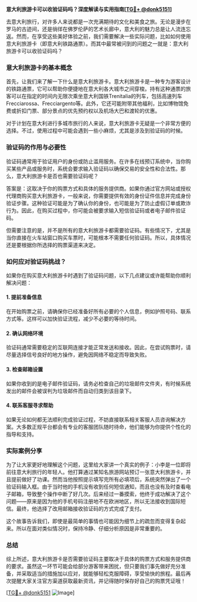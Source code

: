 **意大利旅游卡可以收验证码吗？深度解读与实用指南[[TG💪+ @donk5151](https://t.me/s/donk5151)]**

去意大利旅行，对许多人来说都是一次充满期待的文化和美食之旅。无论是漫步在罗马的古迹间，还是徜徉在佛罗伦萨的艺术长廊中，意大利的魅力总是让人流连忘返。然而，在享受这些美好体验之前，我们需要解决一些实际问题，比如如何使用意大利旅游卡（即意大利铁路通票）。而其中最常被问到的问题之一就是：意大利旅游卡可以收验证码吗？

### 意大利旅游卡的基本概念

首先，让我们来了解一下什么是意大利旅游卡。意大利旅游卡是一种专为游客设计的铁路通票，它可以帮助你便捷地在意大利各大城市之间穿梭。持有这种通票的旅客可以在指定的时间内无限次乘坐意大利国铁Trenitalia的列车，包括高速列车Frecciarossa、Frecciargento等。此外，它还可能附带其他福利，比如博物馆免费或折扣门票、部分景点的优先预约权以及机场大巴和渡轮的优惠。

对于计划在意大利进行多城市旅行的人来说，意大利旅游卡无疑是一个非常方便的选择。不过，使用过程中可能会遇到一些小麻烦，尤其是涉及到验证码的时候。

### 验证码的作用与必要性

验证码通常用于验证用户的身份或防止滥用服务。在许多在线预订系统中，当你购买某些产品或服务时，系统会要求输入验证码以确保交易的安全性和合法性。那么，意大利旅游卡是否也需要验证码呢？

答案是：这取决于你的购票方式和具体的服务提供商。如果你通过官方网站或授权代理商购买意大利旅游卡，一般来说，你需要提供有效的身份证件信息并完成身份验证步骤。这种验证可能是为了确认你的身份，也可能是为了防止虚假订单或欺诈行为。因此，在购买过程中，你可能会被要求输入短信验证码或者电子邮件验证码。

但需要注意的是，并不是所有的意大利旅游卡都需要验证码。有些情况下，尤其是当你直接在火车站窗口购买车票时，可能根本不需要任何验证码。所以，具体情况还是要根据你所选择的购票渠道来决定。

### 如何应对验证码挑战？

如果你在购买意大利旅游卡时遇到了验证码问题，以下几点建议或许能帮助你顺利解决问题：

#### 1. 提前准备信息
在开始购票之前，请确保你已经准备好所有必要的个人信息，例如护照号码、联系方式等。这样可以加快验证流程，减少不必要的等待时间。

#### 2. 确认网络环境
验证码通常需要稳定的互联网连接才能正常发送和接收。因此，在尝试购票时，请尽量选择信号良好的地方操作，避免因网络不稳定而导致失败。

#### 3. 检查邮箱设置
如果你收到的是电子邮件验证码，请务必检查自己的垃圾邮件文件夹，有时候系统发出的邮件会被误判为垃圾邮件而自动归类到该目录下。

#### 4. 联系客服寻求帮助
如果无论如何都无法顺利完成验证过程，不妨直接联系相关客服人员咨询解决方案。大多数正规平台都会有专业的客服团队随时待命，他们能够为你提供个性化的指导和支持。

### 实际案例分享

为了让大家更好地理解这个问题，这里给大家讲一个真实的例子：小李是一位即将前往意大利旅行的年轻人。他打算通过某知名旅游网站预订一张意大利旅游卡，并且提前做好了功课。然而当他按照提示填写完所有必填项后，系统突然弹出了一个验证码输入框。由于当时他的手机没有收到任何短信通知，而且也没有及时查看电子邮箱，导致整个操作中断了好几次。后来经过一番摸索，他终于成功解决了这个问题——原来是因为他的手机号码注册地不在欧洲地区，所以无法接收到国际短信。最终，他选择了改用邮箱接收验证码的方式完成了支付。

这个故事告诉我们，即使是最简单的事情也可能因为细节上的疏忽而变得复杂起来。所以在面对类似情况时，保持冷静、仔细分析原因是非常重要的。

### 总结

综上所述，意大利旅游卡是否需要验证码主要取决于具体的购票方式和服务提供商的要求。虽然这一环节可能会给部分游客带来困扰，但只要我们事先做好充分准备，并采取适当的措施加以应对，就能够轻松克服障碍，享受愉快的旅程。最后再次提醒大家关注官方渠道获取最新资讯，并记得随时保存好自己的购票凭证哦！

[[TG💪+ @donk5151](https://t.me/s/donk5151) ![Image](https://i.postimg.cc/rwNCRYN7/Snipaste-2025-04-30-17-27-05.png)]